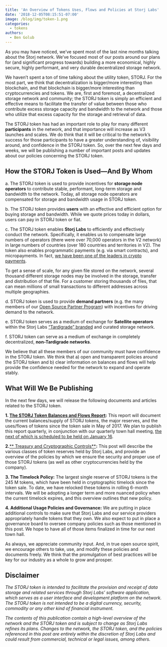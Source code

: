 ```yaml
---
title: 'An Overview of Tokens Uses, Flows and Policies at Storj Labs'
date: '2018-12-05T08:15:51-07:00'
image: /blog/img/token-1.png
categories:
  - tokens
authors:
  - Ben Golub
---
```

As you may have noticed, we’ve spent most of the last nine months talking about the Storj network. We’ve focused most of our posts around our plans for (and significant progress towards) building a more economical, highly secure, highly performant, and very durable decentralized storage network.

We haven’t spent a ton of time talking about the utility token, STORJ. For the most part, we think that decentralization is bigger/more interesting than blockchain, and that blockchain is bigger/more interesting than cryptocurrencies and tokens. We are, first and foremost, a decentralized storage network and community; the STORJ token is simply an efficient and effective means to facilitate the transfer of value between those who contribute excess storage capacity and bandwidth to the network and those who utilize that excess capacity for the storage and retrieval of data. 

The STORJ token has had an important role to play for many different **participants** in the network, and that importance will increase as V3 launches and scales. We do think that it will be critical to the network’s success for those participants to have a greater understanding of, visibility around, and confidence in the STORJ token. So, over the next few days and weeks, we will be publishing a number of important posts and updates about our policies concerning the STORJ token.

## How the STORJ Token is Used—And By Whom

a. The STORJ token is used to provide incentives for **storage node operators** to contribute stable, performant, long-term storage and bandwidth to the network. Today, all storage node operators are compensated for storage and bandwidth usage in STORJ token. 

b. The STORJ token provides **users** with an effective and efficient option for buying storage and bandwidth. While we quote prices today in dollars, users can pay in STORJ token or fiat. 

c. The STORJ token enables **Storj Labs** to efficiently and effectively conduct the network. Specifically, it enables us to compensate large numbers of operators (there were over 70,000 operators in the V2 network) in large numbers of countries (over 180 countries and territories in V2). The token also enables programmatic payments (e.g. via smart contracts), and micropayments. In fact, [we have been one of the leaders in crypto payments](https://www.forbes.com/sites/forbestechcouncil/2018/10/02/creating-scalability-on-ethereum/#698282cf5226). 

To get a sense of scale, for any given file stored on the network, several thousand different storage nodes may be involved in the storage, transfer and distribution of that file. For a customer storing thousands of files, that can mean millions of small transactions to different addresses across multiple geographies.

d. STORJ token is used to provide **demand partners** (e.g. the many members of our [Open Source Partner Program](https://storj.io/partners)) with incentives for driving demand to the network.

e. STORJ token serves as a medium of exchange for **Satellite operators** within the Storj Labs [“Tardigrade” branded](https://www.youtube.com/watch?v=EcZ3T3eVwsM&feature=youtu.be&t=465) and curated storage network.

f. STORJ token can serve as a medium of exchange in completely decentralized, **non-Tardigrade networks**.

We believe that all these members of our community must have confidence in the STORJ token. We think that a) open and transparent policies around the STORJ token and b) clear information on balances and flows will help provide the confidence needed for the network to expand and operate stably.

## What Will We Be Publishing

In the next few days, we will release the following documents and articles related to the STORJ token.

**1. **[**The STORJ Token Balances and Flows Report**](https://storj.io/blog/2018/12/introducing-the-storj-token-balances-and-flows-report/)**:** This report will document the current balances/supply of STORJ tokens, the major reserves, and the uses/flows of tokens since the token sale in May of 2017. We plan to publish this report quarterly, in conjunction with our quarterly town hall meeting, [the next of which is scheduled to be held on January 16](https://zoom.us/webinar/register/WN_XEhP62m2TQSlE9_t1zhcgg). 

**2.**[** Treasury and Cryptographic Controls**](https://storj.io/blog/2018/12/a-look-at-token-treasury-controls-balances-and-cryptographic-key-management/)**:** This post will describe the various classes of token reserves held by Storj Labs, and provide an overview of the policies by which we ensure the security and proper use of those STORJ tokens (as well as other cryptocurrencies held by the company).

**3. The Timelock Policy:** The largest single reserve of STORJ tokens is the 245 M tokens, which have been held in cryptographic timelock since the token sale. To date, we have relocked these tokens in rolling 6-month intervals. We will be adopting a longer term and more nuanced policy when the current timelock expires, and this overview outlines that new policy. 

**4. Additional Usage Policies and Governance:** We are putting in place additional controls to make sure that Storj Labs and our service providers appropriately handle tokens that they own. We also expect to put in place a governance board to oversee company policies such as those mentioned in this post. We hope to have all of those items finalized in time for our next town hall.

As always, we appreciate community input. And, in true open source spirit, we encourage others to take, use, and modify these policies and documents freely. We think that the promulgation of best practices will be key for our industry as a whole to grow and prosper. 

## Disclaimer

_The STORJ token is intended to facilitate the provision and receipt of data storage and related services through Storj Labs’ software application, which serves as a user interface and development platform on the network. The STORJ token is not intended to be a digital currency, security, commodity or any other kind of financial instrument._

_The contents of this publication contain a high-level overview of the network and the STORJ token and is subject to change as Storj Labs refines its plans. Changes to the network, the STORJ token, and the policies referenced in this post are entirely within the discretion of Storj Labs and could result from commercial, technical or legal issues, among others._
